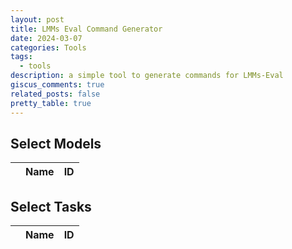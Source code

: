 ```yaml
---
layout: post
title: LMMs Eval Command Generator
date: 2024-03-07
categories: Tools
tags:
  - tools
description: a simple tool to generate commands for LMMs-Eval
giscus_comments: true
related_posts: false
pretty_table: true
---
```


## Select Models

<table
  id="models"
  class="table align-middle mb-0 bg-white"
  data-toggle="table"
  data-height="460"
  data-pagination="true"
  data-click-to-select="true"
  data-url="{{ 'assets/json/2024-03-08-LMMs-Eval-Cmd/models.json' | relative_url }}">
  <thead>
    <tr>
      <th data-field="state" data-checkbox="true"></th>
      <th data-field="Name">Name</th>
      <th data-field="ID">ID</th>
    </tr>
  </thead>
</table>

## Select Tasks

<table
  id="tasks"
  data-toggle="table"
  data-pagination="true"
  class="table align-middle mb-0 bg-white"
  data-height="460"
  data-click-to-select="true"
  data-url="{{ 'assets/json/2024-03-08-LMMs-Eval-Cmd/tasks.json' | relative_url }}">
  <thead>
    <tr>
      <th data-field="state" data-checkbox="true"></th>
      <th data-field="Name">Name</th>
      <th data-field="ID">ID</th>
    </tr>
  </thead>
</table>

<div id="selectedModels"></div>

<div id="selectedTasks"></div>

<script src="https://ajax.googleapis.com/ajax/libs/jquery/3.5.1/jquery.min.js"></script>

<script>
  $(document).ready(function () {
  var selectedIds = [];

  $("#tasks").on("check.bs.table uncheck.bs.table", function (e, row) {
    var id = row.ID;
    if (e.type === "check") {
      if (!selectedIds.includes(id)) {
        selectedIds.push(id);
      }
    } else {
      selectedIds = selectedIds.filter(function (value) {
        return value !== id;
      });
    }
    document.getElementById("selectedTasks").textContent = selectedIds.join(",");
  });

  // Handle check-all and uncheck-all separately
  $("#tasks").on("check-all.bs.table", function (e) {
    // Assuming getSelections is a method to get all selected rows. This might vary based on the actual table library you're using.
    var allRows = $("#tasks").bootstrapTable("getSelections");
    selectedIds = allRows.map(function (row) {
      return row.ID;
    });
    document.getElementById("selectedTasks").textContent = selectedIds.join(",");
  });

  $("#tasks").on("uncheck-all.bs.table", function (e) {
    selectedIds = [];
    document.getElementById("selectedTasks").textContent = "";
  });
});

$(document).ready(function () {
  var selectedIds = [];

  $("#models").on("check.bs.table uncheck.bs.table", function (e, row) {
    var id = row.ID;
    if (e.type === "check") {
      if (!selectedIds.includes(id)) {
        selectedIds.push(id);
      }
    } else {
      selectedIds = selectedIds.filter(function (value) {
        return value !== id;
      });
    }
    document.getElementById("selectedModels").textContent = selectedIds.join(",");
  });

  // Handle check-all and uncheck-all separately
  $("#models").on("check-all.bs.table", function (e) {
    // Assuming getSelections is a method to get all selected rows. This might vary based on the actual table library you're using.
    var allRows = $("#models").bootstrapTable("getSelections");
    selectedIds = allRows.map(function (row) {
      return row.ID;
    });
    document.getElementById("selectedModels").textContent = selectedIds.join(",");
  });

  $("#models").on("uncheck-all.bs.table", function (e) {
    selectedIds = [];
    document.getElementById("selectedModels").textContent = "";
  });
});
</script>

